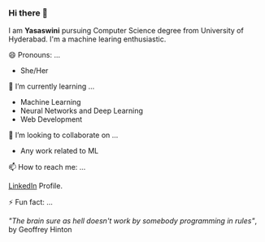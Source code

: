 ### Hi there 👋

I am **Yasaswini** pursuing Computer Science degree from University of Hyderabad. I'm a machine learing enthusiastic.

😄 Pronouns: ...
- She/Her

📖 I’m currently learning ...
- Machine Learning
- Neural Networks and Deep Learning
- Web Development

👯 I’m looking to collaborate on ...
- Any work related to ML

📫 How to reach me: ...

[LinkedIn](https://www.linkedin.com/in/yasaswini-tiramdas-20727a18a/) Profile.

⚡ Fun fact: ...

*"The brain sure as hell doesn't work by somebody programming in rules"*, by Geoffrey Hinton
